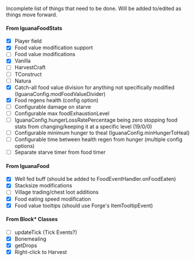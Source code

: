 Incomplete list of things that need to be done. Will be added to/edited as things move forward.

#### From IguanaFoodStats
- [x] Player field
- [x] Food value modification support
- [ ] Food value modifications
 - [x] Vanilla
 - [ ] HarvestCraft
 - [ ] TConstruct
 - [ ] Natura
 - [x] Catch-all food value division for anything not specifically modified (IguanaConfig.modFoodValueDivider)
- [x] Food regens health (config option)
- [ ] Configurable damage on starve
- [ ] Configurable max foodExhaustionLevel
- [ ] IguanaConfig.hungerLossRatePercentage being zero stopping food stats from changing/keeping it at a specific level (19/0/0)
- [ ] Configurable minimum hunger to theal (IguanaConfig.minHungerToHeal)
- [ ] Configurable time between health regen from hunger (multiple config options)
- [ ] Separate starve timer from food timer

#### From IguanaFood
- [x] Well fed buff (should be added to FoodEventHandler.onFoodEaten)
- [x] Stacksize modifications
- [ ] Village trading/chest loot additions
- [x] Food eating speed modification
- [x] Food value tooltips (should use Forge's ItemTooltipEvent)

#### From Block* Classes
- [ ] updateTick (Tick Events?)
- [x] Bonemealing
- [x] getDrops
- [x] Right-click to Harvest